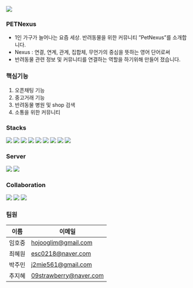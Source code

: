 <img src="https://capsule-render.vercel.app/api?type=cylinder&color=auto&height=200&section=header&text=PETNexus&fontSize=90" />

### PETNexus
* 1인 가구가 늘어나는 요즘 세상. 반려동물을 위한 커뮤니티  ”PetNexus”를 소개합니다.
* Nexus : 연결, 연계, 관계, 집합체, 무언가의 중심을 뜻하는 영어 단어로써
* 반려동물 관련 정보 및 커뮤니티를 연결하는 역할을 하기위해 만들어 졌습니다.

### 핵심기능
1. 오픈채팅 기능
2. 중고거래 기능
3. 반려동물 병원 및 shop 검색
4. 소통을 위한 커뮤니티

### Stacks
<div align="left">
<img src="https://img.shields.io/badge/Java-007396?style=flat&logo=Java&logoColor=white" />
<img src="https://img.shields.io/badge/HTML5-E34F26?style=flat&logo=HTML5&logoColor=white" />
<img src="https://img.shields.io/badge/JavaScript-F7DF1E?style=flat-square&logo=javascript&logoColor=black"/>
<img src="https://img.shields.io/badge/Spring-6DB33F?style=flat-square&logo=Spring&logoColor=white"/>
<img src="https://img.shields.io/badge/Spring Boot-6DB33F?style=flat-square&logo=Spring Boot&logoColor=yellow">
<img src="https://img.shields.io/badge/Redis-DC382D?style=flat-square&logo=Redis&logoColor=white">
<img src="https://img.shields.io/badge/WebSocket-F56640?style=flat-square&logo=WebSocket">
<img src="https://img.shields.io/badge/Docker-2496ED?style=flat-square&logo=Docker&logoColor=white"/>
<img src="https://img.shields.io/badge/MySQL-4479A1?style=flat-square&logo=MySQL&logoColor=white"/>
</div>

### Server
<div align="left">
<img src="https://img.shields.io/badge/Git-F05032?style=flat-square&logo=git&logoColor=white"/>
<img src="https://img.shields.io/badge/AmazonS3-569A31?style=flat-square&logo=AmazonS3&logoColor=white"/>
</div>

### Collaboration
<div align="left">
<img src="https://img.shields.io/badge/GitHub-181717?style=flat-square&logo=GitHub&logoColor=white"/>
<img src="https://img.shields.io/badge/Notion-000000?style=flat-square&logo=Notion&logoColor=white"/>
<img src="https://img.shields.io/badge/Slack-4A154B?style=flat-square&logo=Slack&logoColor=white"/>
</div>

### 팀원    
| 이름 | 이메일 |
| --- | --- |
| 임호중 | hojooglim@gmail.com |
| 최혜원 | esc0218@naver.com |
| 박주민 | j2mie561@gmail.com |
| 추지혜 | 09strawberry@naver.com |
